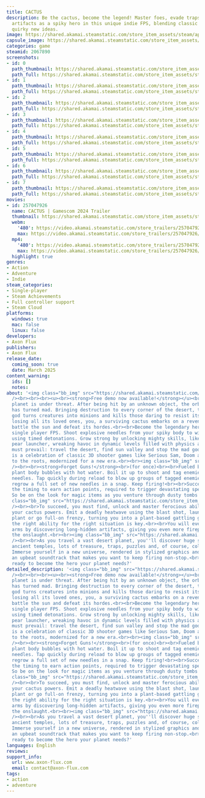 ```yaml
---
title: CACTUS
description: Be the cactus, become the legend! Master foes, evade traps, and uncover
  artifacts as a spiky hero in this unique indie FPS, blending classic elements with
  quirky new ideas.
image: https://shared.akamai.steamstatic.com/store_item_assets/steam/apps/2067890/header.jpg?t=1725122304
capsule_image: https://shared.akamai.steamstatic.com/store_item_assets/steam/apps/2067890/6c6322d3bf28826c4d439c0a72d022eb95a98f2f/capsule_231x87.jpg?t=1725122304
categories: game
steamid: 2067890
screenshots:
- id: 0
  path_thumbnail: https://shared.akamai.steamstatic.com/store_item_assets/steam/apps/2067890/ss_511ccec31f1f3b6e44058950dbb816d0c38e7543.600x338.jpg?t=1725122304
  path_full: https://shared.akamai.steamstatic.com/store_item_assets/steam/apps/2067890/ss_511ccec31f1f3b6e44058950dbb816d0c38e7543.1920x1080.jpg?t=1725122304
- id: 1
  path_thumbnail: https://shared.akamai.steamstatic.com/store_item_assets/steam/apps/2067890/ss_bfea881d2b0f72e9758b7651a241a6c41abbbbe1.600x338.jpg?t=1725122304
  path_full: https://shared.akamai.steamstatic.com/store_item_assets/steam/apps/2067890/ss_bfea881d2b0f72e9758b7651a241a6c41abbbbe1.1920x1080.jpg?t=1725122304
- id: 2
  path_thumbnail: https://shared.akamai.steamstatic.com/store_item_assets/steam/apps/2067890/ss_d0ae3534409f8e13cfb895211f634fc1e75cf38a.600x338.jpg?t=1725122304
  path_full: https://shared.akamai.steamstatic.com/store_item_assets/steam/apps/2067890/ss_d0ae3534409f8e13cfb895211f634fc1e75cf38a.1920x1080.jpg?t=1725122304
- id: 3
  path_thumbnail: https://shared.akamai.steamstatic.com/store_item_assets/steam/apps/2067890/ss_fecc480b3237f46019af8f46a52f8c1ae37f8b96.600x338.jpg?t=1725122304
  path_full: https://shared.akamai.steamstatic.com/store_item_assets/steam/apps/2067890/ss_fecc480b3237f46019af8f46a52f8c1ae37f8b96.1920x1080.jpg?t=1725122304
- id: 4
  path_thumbnail: https://shared.akamai.steamstatic.com/store_item_assets/steam/apps/2067890/ss_742507703489d050ef64801184ad6243faa83301.600x338.jpg?t=1725122304
  path_full: https://shared.akamai.steamstatic.com/store_item_assets/steam/apps/2067890/ss_742507703489d050ef64801184ad6243faa83301.1920x1080.jpg?t=1725122304
- id: 5
  path_thumbnail: https://shared.akamai.steamstatic.com/store_item_assets/steam/apps/2067890/ss_7237e1e2266ee45c03f3eed6a5b2a73097057326.600x338.jpg?t=1725122304
  path_full: https://shared.akamai.steamstatic.com/store_item_assets/steam/apps/2067890/ss_7237e1e2266ee45c03f3eed6a5b2a73097057326.1920x1080.jpg?t=1725122304
- id: 6
  path_thumbnail: https://shared.akamai.steamstatic.com/store_item_assets/steam/apps/2067890/ss_94ab6f11baf30c59c2cff8ffcf8fe2a0a646a23d.600x338.jpg?t=1725122304
  path_full: https://shared.akamai.steamstatic.com/store_item_assets/steam/apps/2067890/ss_94ab6f11baf30c59c2cff8ffcf8fe2a0a646a23d.1920x1080.jpg?t=1725122304
- id: 7
  path_thumbnail: https://shared.akamai.steamstatic.com/store_item_assets/steam/apps/2067890/ss_5c07138ce7fa9a5e047a962eaab7c937df156d9c.600x338.jpg?t=1725122304
  path_full: https://shared.akamai.steamstatic.com/store_item_assets/steam/apps/2067890/ss_5c07138ce7fa9a5e047a962eaab7c937df156d9c.1920x1080.jpg?t=1725122304
movies:
- id: 257047926
  name: CACTUS | Gamescom 2024 Trailer
  thumbnail: https://shared.akamai.steamstatic.com/store_item_assets/steam/apps/257047926/movie.293x165.jpg?t=1724272853
  webm:
    '480': https://video.akamai.steamstatic.com/store_trailers/257047926/movie480_vp9.webm?t=1724272853
    max: https://video.akamai.steamstatic.com/store_trailers/257047926/movie_max_vp9.webm?t=1724272853
  mp4:
    '480': https://video.akamai.steamstatic.com/store_trailers/257047926/movie480.mp4?t=1724272853
    max: https://video.akamai.steamstatic.com/store_trailers/257047926/movie_max.mp4?t=1724272853
  highlight: true
genres:
- Action
- Adventure
- Indie
steam_categories:
- Single-player
- Steam Achievements
- Full controller support
- Steam Cloud
platforms:
  windows: true
  mac: false
  linux: false
developers:
- Axon Flux
publishers:
- Axon Flux
release_date:
  coming_soon: true
  date: March 2025
content_warning:
  ids: []
  notes:
about: '<img class="bb_img" src="https://shared.akamai.steamstatic.com/store_item_assets/steam/apps/2067890/extras/AF02_SteamStore_SectionBanner_HeroRise_EN.gif?t=1725122304"
  /><br><br><br><u><br><strong>Free demo now available!</strong></u><br><br>Your home
  planet is under threat. After being hit by an unknown object, the orbiting sun god
  has turned mad. Bringing destruction to every corner of the desert, the ravaging
  god turns creatures into minions and kills those daring to resist its reign. After
  losing all its loved ones, you, a surviving cactus embarks on a revenge tale to
  battle the sun and defeat its hordes.<br><br>Become the legendary hero in this fast-paced
  single player FPS. Shoot explosive needles from your spiky body to wipe entire groups
  using timed detonations. Grow strong by unlocking mighty skills, like the explosive
  pear launcher, wreaking havoc in dynamic levels filled with physics and chaos. You
  must prevail: travel the desert, find sun valley and stop the mad god!<br><br>CACTUS
  is a celebration of classic 3D shooter games like Serious Sam, Doom and Quake.<br>True
  to the roots, modernized for a new era.<br><br><img class="bb_img" src="https://shared.akamai.steamstatic.com/store_item_assets/steam/apps/2067890/extras/AF02_SteamStore_SectionBanner_YouWeapon_EN.gif?t=1725122304"
  /><br><br><strong>Forget Guns!</strong><br>(for once)<br><br>Fueled by anger, your
  plant body bubbles with hot water. Boil it up to shoot and tag enemies with explosive
  needles. Tap quickly during reload to blow up groups of tagged enemies and instantly
  regrow a full set of new needles in a snap. Keep firing!<br><br>Successfully nail
  the timing to earn action points, required to trigger devastating special skills.
  So be on the look for magic items as you venture through dusty tombs below the sand.<br><br><img
  class="bb_img" src="https://shared.akamai.steamstatic.com/store_item_assets/steam/apps/2067890/extras/AF02_SteamStore_SectionBanner_SpikyBody_EN.gif?t=1725122304"
  /><br><br>To succeed, you must find, unlock and master ferocious abilities to enhance
  your cactus powers. Emit a deadly heatwave using the blast shot, launch an explosive
  plant or go full-on frenzy, turning you into a plant-based gattling gun. Finding
  the right ability for the right situation is key.<br><br>You will even grow additional
  arms by discovering long-hidden artifacts, giving you even more firepower to counter
  the onslaught.<br><br><img class="bb_img" src="https://shared.akamai.steamstatic.com/store_item_assets/steam/apps/2067890/extras/AF02_SteamStore_SectionBanner_SaveHome_EN.gif?t=1725122304"
  /><br><br>As you travel a vast desert planet, you''ll discover huge sandscapes,
  ancient temples, lots of treasure, traps, puzzles and, of course, collectible secrets.
  Immerse yourself in a new universe, rendered in stylized graphics and driven by
  an upbeat soundtrack that makes you want to keep firing non-stop.<br><br>Are you
  ready to become the hero your planet needs?'
detailed_description: '<img class="bb_img" src="https://shared.akamai.steamstatic.com/store_item_assets/steam/apps/2067890/extras/AF02_SteamStore_SectionBanner_HeroRise_EN.gif?t=1725122304"
  /><br><br><br><u><br><strong>Free demo now available!</strong></u><br><br>Your home
  planet is under threat. After being hit by an unknown object, the orbiting sun god
  has turned mad. Bringing destruction to every corner of the desert, the ravaging
  god turns creatures into minions and kills those daring to resist its reign. After
  losing all its loved ones, you, a surviving cactus embarks on a revenge tale to
  battle the sun and defeat its hordes.<br><br>Become the legendary hero in this fast-paced
  single player FPS. Shoot explosive needles from your spiky body to wipe entire groups
  using timed detonations. Grow strong by unlocking mighty skills, like the explosive
  pear launcher, wreaking havoc in dynamic levels filled with physics and chaos. You
  must prevail: travel the desert, find sun valley and stop the mad god!<br><br>CACTUS
  is a celebration of classic 3D shooter games like Serious Sam, Doom and Quake.<br>True
  to the roots, modernized for a new era.<br><br><img class="bb_img" src="https://shared.akamai.steamstatic.com/store_item_assets/steam/apps/2067890/extras/AF02_SteamStore_SectionBanner_YouWeapon_EN.gif?t=1725122304"
  /><br><br><strong>Forget Guns!</strong><br>(for once)<br><br>Fueled by anger, your
  plant body bubbles with hot water. Boil it up to shoot and tag enemies with explosive
  needles. Tap quickly during reload to blow up groups of tagged enemies and instantly
  regrow a full set of new needles in a snap. Keep firing!<br><br>Successfully nail
  the timing to earn action points, required to trigger devastating special skills.
  So be on the look for magic items as you venture through dusty tombs below the sand.<br><br><img
  class="bb_img" src="https://shared.akamai.steamstatic.com/store_item_assets/steam/apps/2067890/extras/AF02_SteamStore_SectionBanner_SpikyBody_EN.gif?t=1725122304"
  /><br><br>To succeed, you must find, unlock and master ferocious abilities to enhance
  your cactus powers. Emit a deadly heatwave using the blast shot, launch an explosive
  plant or go full-on frenzy, turning you into a plant-based gattling gun. Finding
  the right ability for the right situation is key.<br><br>You will even grow additional
  arms by discovering long-hidden artifacts, giving you even more firepower to counter
  the onslaught.<br><br><img class="bb_img" src="https://shared.akamai.steamstatic.com/store_item_assets/steam/apps/2067890/extras/AF02_SteamStore_SectionBanner_SaveHome_EN.gif?t=1725122304"
  /><br><br>As you travel a vast desert planet, you''ll discover huge sandscapes,
  ancient temples, lots of treasure, traps, puzzles and, of course, collectible secrets.
  Immerse yourself in a new universe, rendered in stylized graphics and driven by
  an upbeat soundtrack that makes you want to keep firing non-stop.<br><br>Are you
  ready to become the hero your planet needs?'
languages: English
reviews:
support_info:
  url: www.axon-flux.com
  email: contact@axon-flux.com
tags:
- action
- adventure
---
```

